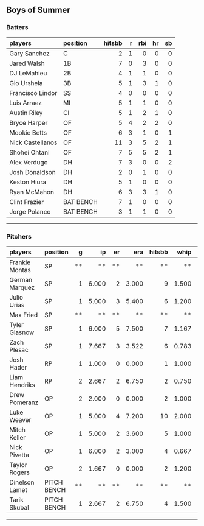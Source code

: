 ## Boys of Summer

### Batters

 
|players          |position  | hitsbb|  r| rbi| hr| sb| 
|:----------------|:---------|------:|--:|---:|--:|--:| 
|Gary Sanchez     |C         |      2|  1|   0|  0|  0| 
|Jared Walsh      |1B        |      7|  0|   3|  0|  0| 
|DJ LeMahieu      |2B        |      4|  1|   1|  0|  0| 
|Gio Urshela      |3B        |      5|  1|   3|  1|  0| 
|Francisco Lindor |SS        |      4|  0|   0|  0|  0| 
|Luis Arraez      |MI        |      5|  1|   1|  0|  0| 
|Austin Riley     |CI        |      5|  1|   2|  1|  0| 
|Bryce Harper     |OF        |      5|  4|   2|  2|  0| 
|Mookie Betts     |OF        |      6|  3|   1|  0|  1| 
|Nick Castellanos |OF        |     11|  3|   5|  2|  1| 
|Shohei Ohtani    |OF        |      7|  5|   5|  2|  1| 
|Alex Verdugo     |DH        |      7|  3|   0|  0|  2| 
|Josh Donaldson   |DH        |      2|  0|   1|  0|  0| 
|Keston Hiura     |DH        |      5|  1|   0|  0|  0| 
|Ryan McMahon     |DH        |      6|  3|   3|  1|  0| 
|Clint Frazier    |BAT BENCH |      7|  1|   0|  0|  0| 
|Jorge Polanco    |BAT BENCH |      3|  1|   1|  0|  0| 

* * *

### Pitchers

 
|players        |position    |  g|    ip| er|   era| hitsbb|  whip| so|  w| sv| 
|:--------------|:-----------|--:|-----:|--:|-----:|------:|-----:|--:|--:|--:| 
|Frankie Montas |SP          | **|    **| **|    **|     **|    **| **| **| **| 
|German Marquez |SP          |  1| 6.000|  2| 3.000|      9| 1.500|  8|  0|  0| 
|Julio Urias    |SP          |  1| 5.000|  3| 5.400|      6| 1.200|  6|  0|  0| 
|Max Fried      |SP          | **|    **| **|    **|     **|    **| **| **| **| 
|Tyler Glasnow  |SP          |  1| 6.000|  5| 7.500|      7| 1.167| 10|  0|  0| 
|Zach Plesac    |SP          |  1| 7.667|  3| 3.522|      6| 0.783|  4|  0|  0| 
|Josh Hader     |RP          |  1| 1.000|  0| 0.000|      1| 1.000|  2|  0|  1| 
|Liam Hendriks  |RP          |  2| 2.667|  2| 6.750|      2| 0.750|  7|  1|  1| 
|Drew Pomeranz  |OP          |  2| 2.000|  0| 0.000|      2| 1.000|  4|  0|  0| 
|Luke Weaver    |OP          |  1| 5.000|  4| 7.200|     10| 2.000|  5|  0|  0| 
|Mitch Keller   |OP          |  1| 5.000|  2| 3.600|      5| 1.000|  5|  0|  0| 
|Nick Pivetta   |OP          |  1| 6.000|  2| 3.000|      4| 0.667|  4|  0|  0| 
|Taylor Rogers  |OP          |  2| 1.667|  0| 0.000|      2| 1.200|  2|  0|  1| 
|Dinelson Lamet |PITCH BENCH | **|    **| **|    **|     **|    **| **| **| **| 
|Tarik Skubal   |PITCH BENCH |  1| 2.667|  2| 6.750|      4| 1.500|  3|  0|  0| 


* * *


